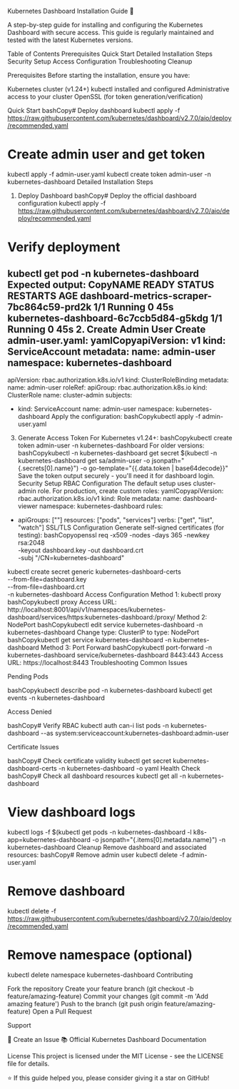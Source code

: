 Kubernetes Dashboard Installation Guide 🚀

A step-by-step guide for installing and configuring the Kubernetes Dashboard with secure access. This guide is regularly maintained and tested with the latest Kubernetes versions.

Table of Contents
Prerequisites
Quick Start
Detailed Installation Steps
Security Setup
Access Configuration
Troubleshooting
Cleanup

Prerequisites
Before starting the installation, ensure you have:

 Kubernetes cluster (v1.24+)
 kubectl installed and configured
 Administrative access to your cluster
 OpenSSL (for token generation/verification)

Quick Start
bashCopy# Deploy dashboard
kubectl apply -f https://raw.githubusercontent.com/kubernetes/dashboard/v2.7.0/aio/deploy/recommended.yaml

# Create admin user and get token
kubectl apply -f admin-user.yaml
kubectl create token admin-user -n kubernetes-dashboard
Detailed Installation Steps
1. Deploy Dashboard
bashCopy# Deploy the official dashboard configuration
kubectl apply -f https://raw.githubusercontent.com/kubernetes/dashboard/v2.7.0/aio/deploy/recommended.yaml

# Verify deployment
kubectl get pod -n kubernetes-dashboard
Expected output:
CopyNAME                                         READY   STATUS    RESTARTS   AGE
dashboard-metrics-scraper-7bc864c59-prd2k   1/1     Running   0          45s
kubernetes-dashboard-6c7ccb5d84-g5kdg       1/1     Running   0          45s
2. Create Admin User
Create admin-user.yaml:
yamlCopyapiVersion: v1
kind: ServiceAccount
metadata:
  name: admin-user
  namespace: kubernetes-dashboard
---
apiVersion: rbac.authorization.k8s.io/v1
kind: ClusterRoleBinding
metadata:
  name: admin-user
roleRef:
  apiGroup: rbac.authorization.k8s.io
  kind: ClusterRole
  name: cluster-admin
subjects:
- kind: ServiceAccount
  name: admin-user
  namespace: kubernetes-dashboard
Apply the configuration:
bashCopykubectl apply -f admin-user.yaml
3. Generate Access Token
For Kubernetes v1.24+:
bashCopykubectl create token admin-user -n kubernetes-dashboard
For older versions:
bashCopykubectl -n kubernetes-dashboard get secret $(kubectl -n kubernetes-dashboard get sa/admin-user -o jsonpath="{.secrets[0].name}") -o go-template="{{.data.token | base64decode}}"
Save the token output securely - you'll need it for dashboard login.
Security Setup
RBAC Configuration
The default setup uses cluster-admin role. For production, create custom roles:
yamlCopyapiVersion: rbac.authorization.k8s.io/v1
kind: Role
metadata:
  name: dashboard-viewer
  namespace: kubernetes-dashboard
rules:
- apiGroups: [""]
  resources: ["pods", "services"]
  verbs: ["get", "list", "watch"]
SSL/TLS Configuration
Generate self-signed certificates (for testing):
bashCopyopenssl req -x509 -nodes -days 365 -newkey rsa:2048 \
  -keyout dashboard.key -out dashboard.crt \
  -subj "/CN=kubernetes-dashboard"

kubectl create secret generic kubernetes-dashboard-certs \
  --from-file=dashboard.key \
  --from-file=dashboard.crt \
  -n kubernetes-dashboard
Access Configuration
Method 1: kubectl proxy
bashCopykubectl proxy
Access URL: http://localhost:8001/api/v1/namespaces/kubernetes-dashboard/services/https:kubernetes-dashboard:/proxy/
Method 2: NodePort
bashCopykubectl edit service kubernetes-dashboard -n kubernetes-dashboard
Change type: ClusterIP to type: NodePort
bashCopykubectl get service kubernetes-dashboard -n kubernetes-dashboard
Method 3: Port Forward
bashCopykubectl port-forward -n kubernetes-dashboard service/kubernetes-dashboard 8443:443
Access URL: https://localhost:8443
Troubleshooting
Common Issues

Pending Pods

bashCopykubectl describe pod <pod-name> -n kubernetes-dashboard
kubectl get events -n kubernetes-dashboard

Access Denied

bashCopy# Verify RBAC
kubectl auth can-i list pods -n kubernetes-dashboard --as system:serviceaccount:kubernetes-dashboard:admin-user

Certificate Issues

bashCopy# Check certificate validity
kubectl get secret kubernetes-dashboard-certs -n kubernetes-dashboard -o yaml
Health Check
bashCopy# Check all dashboard resources
kubectl get all -n kubernetes-dashboard

# View dashboard logs
kubectl logs -f $(kubectl get pods -n kubernetes-dashboard -l k8s-app=kubernetes-dashboard -o jsonpath="{.items[0].metadata.name}") -n kubernetes-dashboard
Cleanup
Remove dashboard and associated resources:
bashCopy# Remove admin user
kubectl delete -f admin-user.yaml

# Remove dashboard
kubectl delete -f https://raw.githubusercontent.com/kubernetes/dashboard/v2.7.0/aio/deploy/recommended.yaml

# Remove namespace (optional)
kubectl delete namespace kubernetes-dashboard
Contributing

Fork the repository
Create your feature branch (git checkout -b feature/amazing-feature)
Commit your changes (git commit -m 'Add amazing feature')
Push to the branch (git push origin feature/amazing-feature)
Open a Pull Request

Support

📧 Create an Issue
📚 Official Kubernetes Dashboard Documentation

License
This project is licensed under the MIT License - see the LICENSE file for details.

⭐️ If this guide helped you, please consider giving it a star on GitHub!